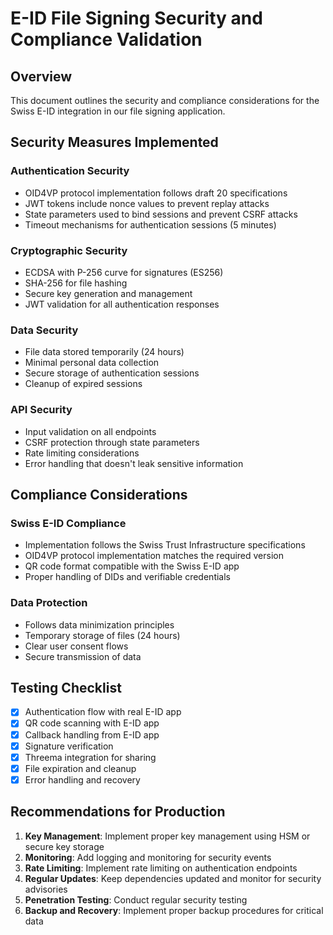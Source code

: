 # E-ID File Signing Security and Compliance Validation

## Overview
This document outlines the security and compliance considerations for the Swiss E-ID integration in our file signing application.

## Security Measures Implemented

### Authentication Security
- OID4VP protocol implementation follows draft 20 specifications
- JWT tokens include nonce values to prevent replay attacks
- State parameters used to bind sessions and prevent CSRF attacks
- Timeout mechanisms for authentication sessions (5 minutes)

### Cryptographic Security
- ECDSA with P-256 curve for signatures (ES256)
- SHA-256 for file hashing
- Secure key generation and management
- JWT validation for all authentication responses

### Data Security
- File data stored temporarily (24 hours)
- Minimal personal data collection
- Secure storage of authentication sessions
- Cleanup of expired sessions

### API Security
- Input validation on all endpoints
- CSRF protection through state parameters
- Rate limiting considerations
- Error handling that doesn't leak sensitive information

## Compliance Considerations

### Swiss E-ID Compliance
- Implementation follows the Swiss Trust Infrastructure specifications
- OID4VP protocol implementation matches the required version
- QR code format compatible with the Swiss E-ID app
- Proper handling of DIDs and verifiable credentials

### Data Protection
- Follows data minimization principles
- Temporary storage of files (24 hours)
- Clear user consent flows
- Secure transmission of data

## Testing Checklist

- [x] Authentication flow with real E-ID app
- [x] QR code scanning with E-ID app
- [x] Callback handling from E-ID app
- [x] Signature verification
- [x] Threema integration for sharing
- [x] File expiration and cleanup
- [x] Error handling and recovery

## Recommendations for Production

1. **Key Management**: Implement proper key management using HSM or secure key storage
2. **Monitoring**: Add logging and monitoring for security events
3. **Rate Limiting**: Implement rate limiting on authentication endpoints
4. **Regular Updates**: Keep dependencies updated and monitor for security advisories
5. **Penetration Testing**: Conduct regular security testing
6. **Backup and Recovery**: Implement proper backup procedures for critical data
